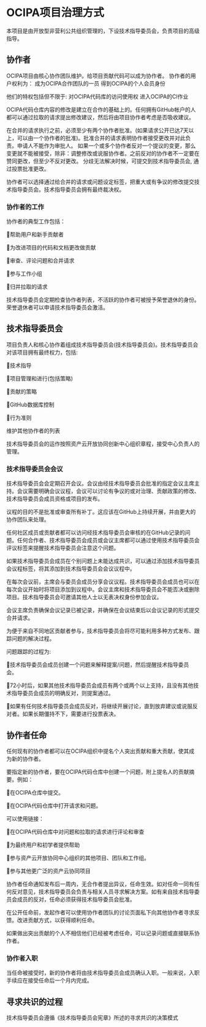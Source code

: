 # OCIPA项目治理方式

本项目是由开放型非营利公共组织管理的，下设技术指导委员会，负责项目的高级指导。

## 协作者

OCIPA项目由核心协作团队维护。给项目贡献代码可以成为协作者。
协作者的用户权利为：
成为OCIPA合作团队的一员 
得到OCIPA的个人会员身份 

他们的特权包括但不限于:
对OCIPA代码库的访问使用权
进入OCIPA的CI作业

OCIPA代码仓库内容的修改是建立在合作的基础上的。任何拥有GitHub帐户的人都可以通过拉取的请求提出修改建议，然后将由项目协作者考虑是否吸收建议。

在合并的请求执行之前，必须至少有两个协作者批准。(如果请求公开已达7天以上，可以由一个协作者的批准)。批准合并的请求表明协作者接受更改并对此负责。申请人不能作为审批人。
如果一个或多个协作者反对一个提议的变更，那么变更就不能被接受，除非：调整修改或说服协作者。之前反对的协作者不一定要在赞同更改，但至少不反对更改。
分歧无法解决时候，可提交到技术指导委员会, 通过投票批准更改。

协作者可以选择通过给合并的请求或问题设定标签，把重大或有争议的修改提交技术指导委员会。技术指导委员会拥有最终裁决权。

### 协作者的工作

协作者的典型工作包括：

帮助用户和新手贡献者

为改进项目的代码和文档更改做贡献

审查、评论问题和合并请求

参与工作小组

归并拉取的请求

技术指导委员会定期检查协作者列表，不活跃的协作者可被授予荣誉退休的身份。荣誉退休者可以申请技术指导委员会激活。

## 技术指导委员会

项目负责人和核心协作着组成技术指导委员会(技术指导委员会)。技术指导委员会对该项目拥有最终权力，包括:

技术指导

项目管理和进行(包括策略)

贡献的策略

GitHub数据库控制

行为准则

维护其他协作者的列表

技术指导委员会的运作按照资产云开放协同创新中心组织章程，接受中心负责人的管理。

### 技术指导委员会会议

技术指导委员会会定期召开会议。会议由经技术指导委员会批准的指定会议主席主持。会议需要明确会议议程，会议可以讨论有争议的或对治理、贡献政策的修改、技术指导委员会成员资格或项目的发布。

议程的目的不是批准或审查所有补丁。这应该在GitHub上持续开展，并由更大的协作团队来处理。

任何社区成员或贡献者都可以访问经技术指导委员会审核的在GitHub记录的问题。任何合作者、技术指导委员会成员或会议主席都可以通过使用技术指导委员会评议标签来提醒技术指导委员会注意这个问题。

如果技术指导委员会成员在个别问题上未能达成共识，可以通过添加技术指导委员会议程标签，将其添加到技术指导委员会会议议程中。

在每次会议前，主席会与委员会成员分享会议议程。技术指导委员会成员也可以在每次会议开始时将项目添加到议程中。会议主席和技术指导委员会不能否决或删除项目。技术指导委员会可邀请其他人士以无表决权身份参加会议。

会议主席负责确保会议记录已被记录，并确保在会议结束后以会议记录的形式提交合并请求。

为便于来自不同地区贡献者参与，技术指导委员会将尽可能利用多种方式发布、跟踪问题的解决过程。

问题跟踪的过程为:

技术指导委员会成员创建一个问题来解释提案/问题，然后提醒技术指导委员会。

72小时后，如果其他技术指导委员会成员有两个或两个以上支持，且没有其他技术指导委员会成员的明确反对，则提案通过。

如果有任何技术指导委员会成员反对，将继续开展讨论，直到放弃建议或说服反对者。如果长期僵持不下，需要进行投票表决。

## 协作者任命

任何现有的协作者都可以在OCIPA组织中提名个人突出贡献和重大贡献，使其成为新的协作者。

要指定新的协作者，要在OCIPA代码仓库中创建一个问题，附上提名人的贡献摘要。例如：

在OCIPA仓库中提交。

在OCIPA代码仓库中打开请求和问题。

可以使用链接：

在OCIPA代码仓库中对问题和拉取的请求进行评论和审查

为最终用户和初学者提供帮助

参与资产云开放协同中心组织的其他项目、团队和工作组。

参与其他更广泛的资产云协同项目

协作者任命通知发布后一周内，无合作者提出异议，任命生效。如对任命一同有任何反对意见，技术指导委员会负责与相关人员寻求解决方案。如有来自技术指导委员会成员的反对，任命必须获得技术指导委员会批准。

在公开任命前，发起作者可以使用协作者团队的讨论页面私下向其他协作者寻求反馈。改进贡献方式，以获得顺利任命。

如果做出突出贡献的个人不相信他们已经被考虑任命，可以记录问题或直接联系协作者。

### 协作者入职

当任命被接受时，新的协作者将由技术指导委员会成员确认入职。一般来说，入职手续应在接受任命后一个月内完成。

## 寻求共识的过程

技术指导委员会遵循《技术指导委员会宪章》所述的寻求共识的决策模式
